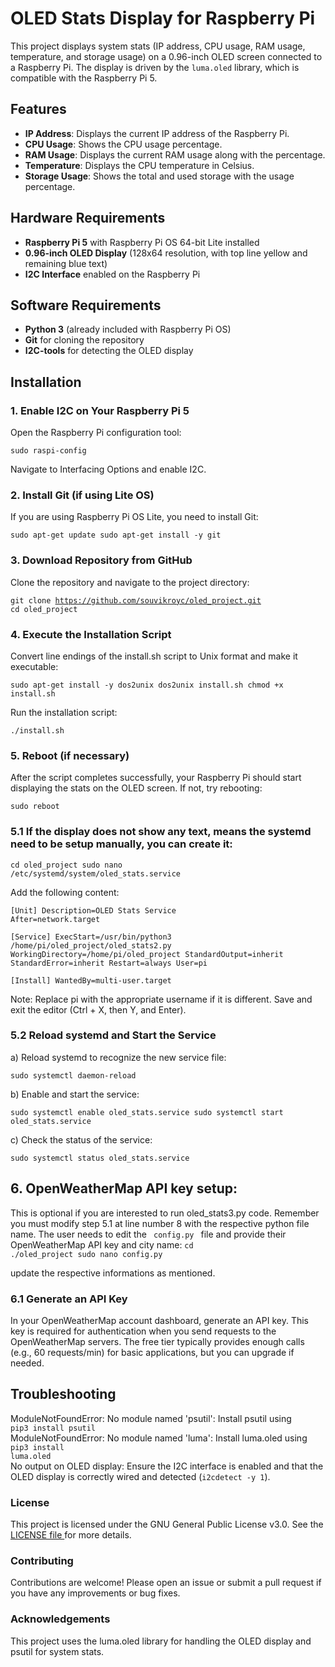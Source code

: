 # OLED Stats Display for Raspberry Pi

This project displays system stats (IP address, CPU usage, RAM usage, temperature, and storage usage) on a 0.96-inch OLED screen connected to a Raspberry Pi. The display is driven by the `luma.oled` library, which is compatible with the Raspberry Pi 5.

## Features

- **IP Address**: Displays the current IP address of the Raspberry Pi.
- **CPU Usage**: Shows the CPU usage percentage.
- **RAM Usage**: Displays the current RAM usage along with the percentage.
- **Temperature**: Displays the CPU temperature in Celsius.
- **Storage Usage**: Shows the total and used storage with the usage percentage.

## Hardware Requirements

- **Raspberry Pi 5** with Raspberry Pi OS 64-bit Lite installed
- **0.96-inch OLED Display** (128x64 resolution, with top line yellow and remaining blue text)
- **I2C Interface** enabled on the Raspberry Pi

## Software Requirements

- **Python 3** (already included with Raspberry Pi OS)
- **Git** for cloning the repository
- **I2C-tools** for detecting the OLED display

## Installation

### 1. Enable I2C on Your Raspberry Pi 5

Open the Raspberry Pi configuration tool:

<code>sudo raspi-config</code>

Navigate to Interfacing Options and enable I2C.

### 2. Install Git (if using Lite OS)
If you are using Raspberry Pi OS Lite, you need to install Git:

<code>sudo apt-get update
sudo apt-get install -y git</code>

### 3. Download Repository from GitHub
Clone the repository and navigate to the project directory:

<code>git clone https://github.com/souvikroyc/oled_project.git
cd oled_project</code>

### 4. Execute the Installation Script
Convert line endings of the install.sh script to Unix format and make it executable:

<code>sudo apt-get install -y dos2unix
dos2unix install.sh
chmod +x install.sh</code>

Run the installation script:

<code>./install.sh</code>

### 5. Reboot (if necessary)
After the script completes successfully, your Raspberry Pi should start displaying the stats on the OLED screen. If not, try rebooting:

<code>sudo reboot</code>


### 5.1 If the display does not show any text, means the systemd need to be setup manually, you can create it:

<code>cd oled_project
sudo nano /etc/systemd/system/oled_stats.service</code>

Add the following content:

<code>[Unit]
Description=OLED Stats Service
After=network.target</code>

<code>[Service]
ExecStart=/usr/bin/python3 /home/pi/oled_project/oled_stats2.py
WorkingDirectory=/home/pi/oled_project
StandardOutput=inherit
StandardError=inherit
Restart=always
User=pi</code>

<code>[Install]
WantedBy=multi-user.target </code>

Note: Replace pi with the appropriate username if it is different.
Save and exit the editor (Ctrl + X, then Y, and Enter).

### 5.2 Reload systemd and Start the Service
a) Reload systemd to recognize the new service file:

<code>sudo systemctl daemon-reload</code>

b) Enable and start the service:

<code>sudo systemctl enable oled_stats.service
sudo systemctl start oled_stats.service </code>

c) Check the status of the service:

<code>sudo systemctl status oled_stats.service</code>

## 6. OpenWeatherMap API key setup:
This is optional if you are interested to run oled_stats3.py code. Remember you must modify step 5.1 at line number 8 with the respective python file name.
The user needs to edit the <code> config.py </code> file and provide their OpenWeatherMap API key and city name:
<code>cd ./oled_project
sudo nano config.py</code>

update the respective informations as mentioned.

### 6.1 Generate an API Key
In your OpenWeatherMap account dashboard, generate an API key. This key is required for authentication when you send requests to the OpenWeatherMap servers.
The free tier typically provides enough calls (e.g., 60 requests/min) for basic applications, but you can upgrade if needed.



## Troubleshooting

ModuleNotFoundError: No module named 'psutil': Install psutil using 
<br><code>pip3 install psutil</code></br>
ModuleNotFoundError: No module named 'luma': Install luma.oled using 
<br><code>pip3 install luma.oled</code></br>
No output on OLED display: Ensure the I2C interface is enabled and that the OLED display is correctly wired and detected (<code>i2cdetect -y 1</code>).

<h3>License</h3>
This project is licensed under the GNU General Public License v3.0. See the <a href="https://github.com/souvikroyc/oled_project/blob/main/LICENSE"> LICENSE file <a> for more details. </a>

<h3>Contributing</h3>
Contributions are welcome! Please open an issue or submit a pull request if you have any improvements or bug fixes.

<h3>Acknowledgements</h3>
This project uses the luma.oled library for handling the OLED display and psutil for system stats.

